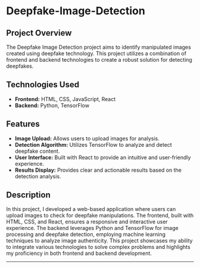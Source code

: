 # Deepfake-Image-Detection

## Project Overview

The Deepfake Image Detection project aims to identify manipulated images created using deepfake technology. This project utilizes a combination of frontend and backend technologies to create a robust solution for detecting deepfakes. 

## Technologies Used

- **Frontend:** HTML, CSS, JavaScript, React
- **Backend:** Python, TensorFlow

## Features

- **Image Upload:** Allows users to upload images for analysis.
- **Detection Algorithm:** Utilizes TensorFlow to analyze and detect deepfake content.
- **User Interface:** Built with React to provide an intuitive and user-friendly experience.
- **Results Display:** Provides clear and actionable results based on the detection analysis.

## Description

In this project, I developed a web-based application where users can upload images to check for deepfake manipulations. The frontend, built with HTML, CSS, and React, ensures a responsive and interactive user experience. The backend leverages Python and TensorFlow for image processing and deepfake detection, employing machine learning techniques to analyze image authenticity. This project showcases my ability to integrate various technologies to solve complex problems and highlights my proficiency in both frontend and backend development.

---
